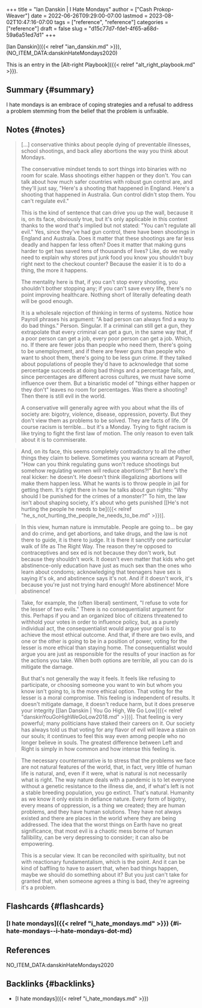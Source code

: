 +++
title = "Ian Danskin | I Hate Mondays"
author = ["Cash Prokop-Weaver"]
date = 2022-06-26T09:29:00-07:00
lastmod = 2023-08-02T10:47:16-07:00
tags = ["reference", "reference"]
categories = ["reference"]
draft = false
slug = "d15c77d7-fde1-4f65-a68d-59a6a51ed7d1"
+++

[Ian Danskin]({{< relref "ian_danskin.md" >}}), (NO_ITEM_DATA:danskinHateMondays2020)

This is an entry in the [Alt-right Playbook]({{< relref "alt_right_playbook.md" >}}).


## Summary {#summary}

I hate mondays is an embrace of coping strategies and a refusal to address a problem stemming from the belief that the problem is unfixable.


## Notes {#notes}

> [...] conservative thinks about people dying of preventable illnesses, school shootings, and back alley abortions the way you think about Mondays.
>
> The conservative mindset tends to sort things into binaries with no room for scale. Mass shootings either happen or they don't. You can talk about how much safer countries with robust gun control are, and they'll just say, "Here's a shooting that happened in England. Here's a shooting that happened in Australia. Gun control didn't stop them. You can't regulate evil."
>
> This is the kind of sentence that can drive you up the wall, because it is, on its face, obviously true, but it's only applicable in this context thanks to the word that's implied but not stated: "You can't regulate all evil." Yes, since they've had gun control, there have been shootings in England and Australia. Does it matter that these shootings are far less deadly and happen far less often? Does it matter that making guns harder to get has saved tens of thousands of lives? Like, do we really need to explain why stores put junk food you know you shouldn't buy right next to the checkout counter? Because the easier it is to do a thing, the more it happens.
>
> The mentality here is that, if you can't stop every shooting, you shouldn't bother stopping any; if you can't save every life, there's no point improving healthcare. Nothing short of literally defeating death will be good enough.
>
> It is a wholesale rejection of thinking in terms of systems. Notice how Payroll phrases his argument: "A bad person can always find a way to do bad things." Person. Singular. If a criminal can still get a gun, they extrapolate that every criminal can get a gun, in the same way that, if a poor person can get a job, every poor person can get a job. Which, no. If there are fewer jobs than people who need them, there's going to be unemployment, and if there are fewer guns than people who want to shoot them, there's going to be less gun crime. If they talked about populations of people they'd have to acknowledge that some percentage succeeds at doing bad things and a percentage fails, and, since percentages are different across cultures, we must have some influence over them. But a binaristic model of "things either happen or they don't" leaves no room for percentages. Was there a shooting? Then there is still evil in the world.
>
> A conservative will generally agree with you about what the ills of society are: bigotry, violence, disease, oppression, poverty. But they don't view them as problems to be solved. They are facts of life. Of course racism is terrible… but it's a Monday. Trying to fight racism is like trying to fight the first law of motion. The only reason to even talk about it is to commiserate.

<!--quoteend-->

> And, on its face, this seems completely contradictory to all the other things they claim to believe. Sometimes you wanna scream at Payroll, "How can you think regulating guns won't reduce shootings but somehow regulating women will reduce abortions?!" But here's the real kicker: he doesn't. He doesn't think illegalizing abortions will make them happen less. What he wants is to throw people in jail for getting them. It's right there in how he talks about gun rights: "Why should I be punished for the crimes of a monster?" To him, the law isn't about shaping society, it's about who gets punished [[He's not hurting the people he needs to be]({{< relref "he_s_not_hurting_the_people_he_needs_to_be.md" >}})].

<!--quoteend-->

> In this view, human nature is immutable. People are going to… be gay and do crime, and get abortions, and take drugs, and the law is not there to guide, it is there to judge. It is there it sanctify one particular walk of life as The Right Way. The reason they're opposed to contraceptives and sex ed is not because they don't work, but because they shouldn't work. It doesn't even matter that kids who get abstinence-only education have just as much sex than the ones who learn about condoms; acknowledging that teenagers have sex is saying it's ok, and abstinence says it's not. And if it doesn't work, it's because you're just not trying hard enough! More abstinence! More abstinence!

<!--quoteend-->

> Take, for example, the (often liberal) sentiment, "I refuse to vote for the lesser of two evils." There is no consequentialist argument for this. Perhaps if you and an organized bloc of citizens threatened to withhold your votes in order to influence policy, but, as a purely individual act, the consequentialist would argue your goal is to achieve the most ethical outcome. And that, if there are two evils, and one or the other is going to be in a position of power, voting for the lesser is more ethical than staying home. The consequentialist would argue you are just as responsible for the results of your inaction as for the actions you take. When both options are terrible, all you can do is mitigate the damage.
>
> But that's not generally the way it feels. It feels like refusing to participate, or choosing someone you want to win but whom you know isn't going to, is the more ethical option. That voting for the lesser is a moral compromise. This feeling is independent of results. It doesn't mitigate damage, it doesn't reduce harm, but it does preserve your integrity [[Ian Danskin | You Go High, We Go Low]({{< relref "danskinYouGoHighWeGoLow2018.md" >}})]. That feeling is very powerful; many politicians have staked their careers on it. Our society has always told us that voting for any flavor of evil will leave a stain on our souls; it continues to feel this way even among people who no longer believe in souls. The greatest difference between Left and Right is simply in how common and how intense this feeling is.

<!--quoteend-->

> The necessary counternarrative is to stress that the problems we face are not natural features of the world, that, in fact, very little of human life is natural, and, even if it were, what is natural is not necessarily what is right. The way nature deals with a pandemic is to let everyone without a genetic resistance to the illness die, and, if what's left is not a stable breeding population, you go extinct. That's natural. Humanity as we know it only exists in defiance nature. Every form of bigotry, every means of oppression, is a thing we created; they are human problems, and they have human solutions. They have not always existed and there are places in the world where they are being addressed. The idea that the worst things on Earth have no great significance, that most evil is a chaotic mess borne of human fallibility, can be very depressing to consider; it can also be empowering.
>
> This is a secular view. It can be reconciled with spirituality, but not with reactionary fundamentalism, which is the point. And it can be kind of baffling to have to assert that, when bad things happen, maybe we should do something about it? But you just can't take for granted that, when someone agrees a thing is bad, they're agreeing it's a problem.


## Flashcards {#flashcards}


### [I hate mondays]({{< relref "i_hate_mondays.md" >}}) {#i-hate-mondays--i-hate-mondays-dot-md}

## References

<style>.csl-entry{text-indent: -1.5em; margin-left: 1.5em;}</style><div class="csl-bib-body">
  <div class="csl-entry">NO_ITEM_DATA:danskinHateMondays2020</div>
</div>


## Backlinks {#backlinks}

-   [I hate mondays]({{< relref "i_hate_mondays.md" >}})
